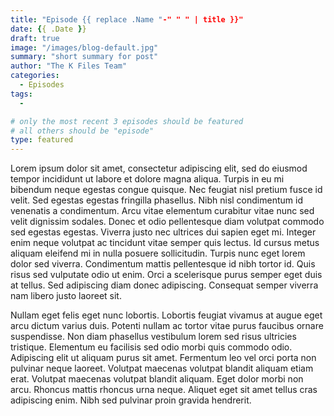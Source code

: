 ```yaml
---
title: "Episode {{ replace .Name "-" " " | title }}"
date: {{ .Date }}
draft: true
image: "/images/blog-default.jpg"
summary: "short summary for post"
author: "The K Files Team"
categories: 
  - Episodes
tags:
  - 

# only the most recent 3 episodes should be featured
# all others should be "episode"
type: featured
---
```


Lorem ipsum dolor sit amet, consectetur adipiscing elit, sed do eiusmod tempor incididunt ut labore et dolore magna aliqua. Turpis in eu mi bibendum neque egestas congue quisque. Nec feugiat nisl pretium fusce id velit. Sed egestas egestas fringilla phasellus. Nibh nisl condimentum id venenatis a condimentum. Arcu vitae elementum curabitur vitae nunc sed velit dignissim sodales. Donec et odio pellentesque diam volutpat commodo sed egestas egestas. Viverra justo nec ultrices dui sapien eget mi. Integer enim neque volutpat ac tincidunt vitae semper quis lectus. Id cursus metus aliquam eleifend mi in nulla posuere sollicitudin. Turpis nunc eget lorem dolor sed viverra. Condimentum mattis pellentesque id nibh tortor id. Quis risus sed vulputate odio ut enim. Orci a scelerisque purus semper eget duis at tellus. Sed adipiscing diam donec adipiscing. Consequat semper viverra nam libero justo laoreet sit.

Nullam eget felis eget nunc lobortis. Lobortis feugiat vivamus at augue eget arcu dictum varius duis. Potenti nullam ac tortor vitae purus faucibus ornare suspendisse. Non diam phasellus vestibulum lorem sed risus ultricies tristique. Elementum eu facilisis sed odio morbi quis commodo odio. Adipiscing elit ut aliquam purus sit amet. Fermentum leo vel orci porta non pulvinar neque laoreet. Volutpat maecenas volutpat blandit aliquam etiam erat. Volutpat maecenas volutpat blandit aliquam. Eget dolor morbi non arcu. Rhoncus mattis rhoncus urna neque. Aliquet eget sit amet tellus cras adipiscing enim. Nibh sed pulvinar proin gravida hendrerit.